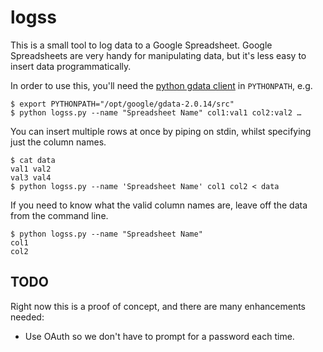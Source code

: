 logss
=====

This is a small tool to log data to a Google Spreadsheet.  Google Spreadsheets are very handy for manipulating data, but it's less easy to insert data programmatically.

In order to use this, you'll need the [python gdata client][pygdata] in `PYTHONPATH`, e.g.

    $ export PYTHONPATH="/opt/google/gdata-2.0.14/src"
    $ python logss.py --name "Spreadsheet Name" col1:val1 col2:val2 …

You can insert multiple rows at once by piping on stdin, whilst specifying just the column names.

    $ cat data
    val1 val2
    val3 val4
    $ python logss.py --name 'Spreadsheet Name' col1 col2 < data

If you need to know what the valid column names are, leave off the data from the command line.

    $ python logss.py --name "Spreadsheet Name"
    col1
    col2

TODO
----

Right now this is a proof of concept, and there are many enhancements needed:

 - Use OAuth so we don't have to prompt for a password each time.

 [pygdata]: http://code.google.com/p/gdata-python-client/